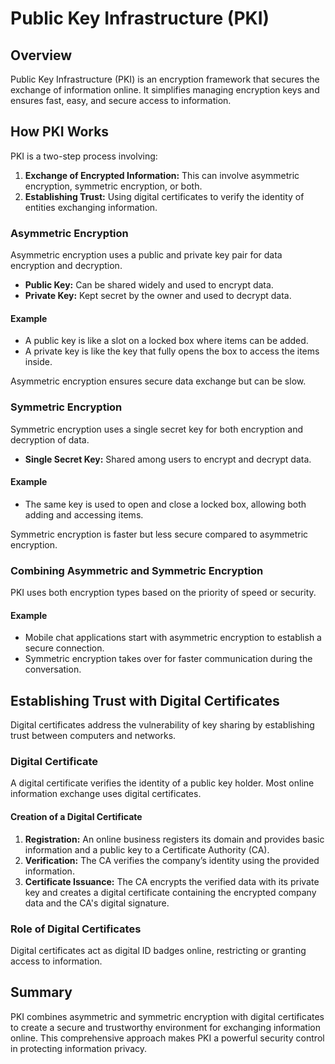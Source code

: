 # Public Key Infrastructure (PKI)

## Overview
Public Key Infrastructure (PKI) is an encryption framework that secures the exchange of information online. It simplifies managing encryption keys and ensures fast, easy, and secure access to information.

## How PKI Works
PKI is a two-step process involving:
1. **Exchange of Encrypted Information:** This can involve asymmetric encryption, symmetric encryption, or both.
2. **Establishing Trust:** Using digital certificates to verify the identity of entities exchanging information.

### Asymmetric Encryption
Asymmetric encryption uses a public and private key pair for data encryption and decryption.

- **Public Key:** Can be shared widely and used to encrypt data.
- **Private Key:** Kept secret by the owner and used to decrypt data.

#### Example
- A public key is like a slot on a locked box where items can be added.
- A private key is like the key that fully opens the box to access the items inside.

Asymmetric encryption ensures secure data exchange but can be slow.

### Symmetric Encryption
Symmetric encryption uses a single secret key for both encryption and decryption of data.

- **Single Secret Key:** Shared among users to encrypt and decrypt data.

#### Example
- The same key is used to open and close a locked box, allowing both adding and accessing items.

Symmetric encryption is faster but less secure compared to asymmetric encryption.

### Combining Asymmetric and Symmetric Encryption
PKI uses both encryption types based on the priority of speed or security.

#### Example
- Mobile chat applications start with asymmetric encryption to establish a secure connection.
- Symmetric encryption takes over for faster communication during the conversation.

## Establishing Trust with Digital Certificates
Digital certificates address the vulnerability of key sharing by establishing trust between computers and networks.

### Digital Certificate
A digital certificate verifies the identity of a public key holder. Most online information exchange uses digital certificates.

#### Creation of a Digital Certificate
1. **Registration:** An online business registers its domain and provides basic information and a public key to a Certificate Authority (CA).
2. **Verification:** The CA verifies the company’s identity using the provided information.
3. **Certificate Issuance:** The CA encrypts the verified data with its private key and creates a digital certificate containing the encrypted company data and the CA's digital signature.

### Role of Digital Certificates
Digital certificates act as digital ID badges online, restricting or granting access to information.

## Summary
PKI combines asymmetric and symmetric encryption with digital certificates to create a secure and trustworthy environment for exchanging information online. This comprehensive approach makes PKI a powerful security control in protecting information privacy.